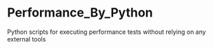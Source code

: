 # Performance_By_Python
Python scripts for executing performance tests without relying on any external tools
